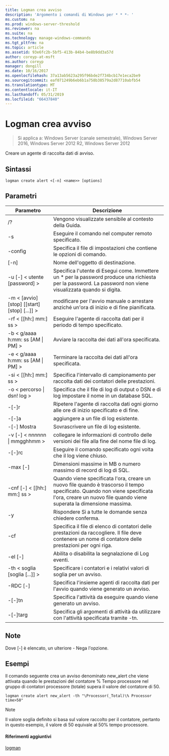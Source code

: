 ```yaml
---
title: Logman crea avviso
description: 'Argomento i comandi di Windows per * * *- '
ms.custom: na
ms.prod: windows-server-threshold
ms.reviewer: na
ms.suite: na
ms.technology: manage-windows-commands
ms.tgt_pltfrm: na
ms.topic: article
ms.assetid: 93e6fc2b-5bf5-413b-84b4-be8b9dd3a57d
author: coreyp-at-msft
ms.author: coreyp
manager: dongill
ms.date: 10/16/2017
ms.openlocfilehash: 37a13ab5623a295f96bde2f734bcb17e1eca2be9
ms.sourcegitcommit: eaf071249b6eb6b1a758b38579a2d87710abfb54
ms.translationtype: MT
ms.contentlocale: it-IT
ms.lasthandoff: 05/31/2019
ms.locfileid: "66437840"
---
```

# <a name="logman-create-alert"></a>Logman crea avviso

>Si applica a: Windows Server (canale semestrale), Windows Server 2016, Windows Server 2012 R2, Windows Server 2012

Creare un agente di raccolta dati di avviso.  

## <a name="syntax"></a>Sintassi  
```  
logman create alert <[-n] <name>> [options]  
```  
## <a name="parameters"></a>Parametri  

|                 Parametro                  |                                                                               Descrizione                                                                               |
|--------------------------------------------|-------------------------------------------------------------------------------------------------------------------------------------------------------------------------|
|                     /?                     |                                                                    Vengono visualizzate sensibile al contesto della Guida.                                                                     |
|             -s <computer name>             |                                                          Eseguire il comando nel computer remoto specificato.                                                          |
|              -config <value>               |                                                         Specifica il file di impostazioni che contiene le opzioni di comando.                                                         |
|                [-n] <name>                 |                                                                       Nome dell'oggetto di destinazione.                                                                        |
|          -u [-] < utente [password] >           | Specifica l'utente di Esegui come. Immettere un \* per la password produce una richiesta per la password. La password non viene visualizzata quando si digita. |
| -m < [avvio] [stop] [[start] [stop] [...]] > |                                                modificare per l'avvio manuale o arrestare anziché un'ora di inizio e di fine pianificata.                                                 |
|             -rf < [[hh:] mm:] ss >             |                                                        Eseguire l'agente di raccolta dati per il periodo di tempo specificato.                                                         |
|     -b < g/aaaa h:mm: ss [AM &#124; PM] >      |                                                              Avviare la raccolta dei dati all'ora specificata.                                                               |
|     -e < g/aaaa h:mm: ss [AM &#124; PM] >      |                                                               Terminare la raccolta dei dati all'ora specificata.                                                                |
|             -si < [[hh:] mm:] ss >             |                                                 Specifica l'intervallo di campionamento per raccolta dati dei contatori delle prestazioni.                                                  |
|           -o < percorso &#124; dsn! log >           |                                              Specifica che il file di log di output o DSN e di log impostare il nome in un database SQL.                                               |
|                   -[-]r                    |                                                  Ripetere l'agente di raccolta dati ogni giorno alle ore di inizio specificato e di fine.                                                  |
|                   -[-]a                    |                                                                     aggiungere a un file di log esistente.                                                                     |
|                   -[-] Mostra                   |                                                                     Sovrascrivere un file di log esistente.                                                                     |
|        -v [-] < nnnnnn &#124; mmgghhmm >        |                                                   collegare le informazioni di controllo delle versioni dei file alla fine del nome file di log.                                                   |
|               -[-]rc <task>                |                                                         Eseguire il comando specificato ogni volta che il log viene chiuso.                                                          |
|              -max [-] <value>               |                                                 Dimensioni massime in MB o numero massimo di record di log di SQL.                                                  |
|           -cnf [-] < [[hh:] mm:] ss >           |     Quando viene specificata l'ora, creare un nuovo file quando è trascorso il tempo specificato. Quando non viene specificata l'ora, creare un nuovo file quando viene superata la dimensione massima.     |
|                     -y                     |                                                             Rispondere Sì a tutte le domande senza chiedere conferma.                                                              |
|               -cf <filename>               |                       Specifica il file di elenco di contatori delle prestazioni da raccogliere. Il file deve contenere un nome di contatore delle prestazioni per ogni riga.                        |
|                   -el [-]                   |                                                                Abilita o disabilita la segnalazione di Log eventi.                                                                 |
|     -th < soglia [soglia [...]] >      |                                                        Specificare i contatori e i relativi valori di soglia per un avviso.                                                        |
|              -RDC [-] <name>               |                                                     Specifica l'insieme agenti di raccolta dati per l'avvio quando viene generato un avviso.                                                      |
|               -[-]tn <task>                |                                                             Specifica l'attività da eseguire quando viene generato un avviso.                                                              |
|            -[-]targ <argument>             |                                               Specifica gli argomenti di attività da utilizzare con l'attività specificata tramite -tn.                                                |

## <a name="remarks"></a>Note  
Dove [-] è elencato, un ulteriore - Nega l'opzione.  
## <a name="BKMK_examples"></a>Esempi  
Il comando seguente crea un avviso denominato new_alert che viene attivata quando le prestazioni del contatore % Tempo processore nel gruppo di contatori processore (totale) supera il valore del contatore di 50.  
```  
logman create alert new_alert -th "\Processor(_Total)\% Processor time>50"  
```  
> [!NOTE]
> Il valore soglia definito si basa sul valore raccolto per il contatore, pertanto in questo esempio, il valore di 50 equivale al 50% tempo processore.  
> #### <a name="additional-references"></a>Riferimenti aggiuntivi  
> [logman](logman.md)  
